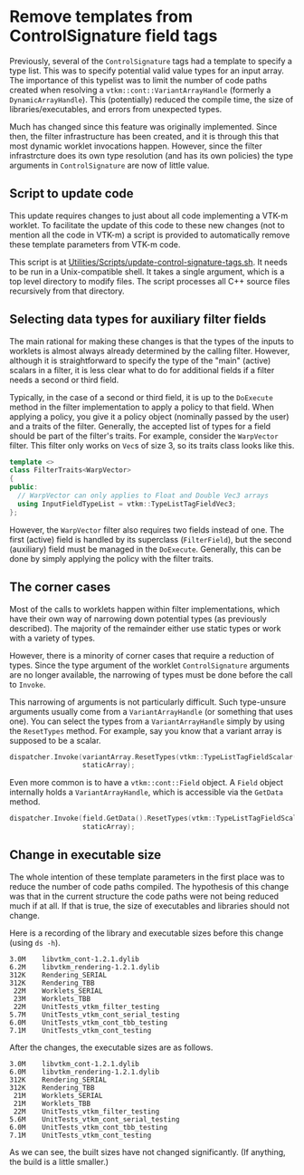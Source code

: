 # Remove templates from ControlSignature field tags

Previously, several of the `ControlSignature` tags had a template to
specify a type list. This was to specify potential valid value types for an
input array. The importance of this typelist was to limit the number of
code paths created when resolving a `vtkm::cont::VariantArrayHandle`
(formerly a `DynamicArrayHandle`). This (potentially) reduced the compile
time, the size of libraries/executables, and errors from unexpected types.

Much has changed since this feature was originally implemented. Since then,
the filter infrastructure has been created, and it is through this that
most dynamic worklet invocations happen. However, since the filter
infrastrcture does its own type resolution (and has its own policies) the
type arguments in `ControlSignature` are now of little value.

## Script to update code

This update requires changes to just about all code implementing a VTK-m
worklet. To facilitate the update of this code to these new changes (not to
mention all the code in VTK-m) a script is provided to automatically remove
these template parameters from VTK-m code.

This script is at
[Utilities/Scripts/update-control-signature-tags.sh](../../Utilities/Scripts/update-control-signature-tags.sh).
It needs to be run in a Unix-compatible shell. It takes a single argument,
which is a top level directory to modify files. The script processes all C++
source files recursively from that directory.

## Selecting data types for auxiliary filter fields

The main rational for making these changes is that the types of the inputs
to worklets is almost always already determined by the calling filter.
However, although it is straightforward to specify the type of the "main"
(active) scalars in a filter, it is less clear what to do for additional
fields if a filter needs a second or third field.

Typically, in the case of a second or third field, it is up to the
`DoExecute` method in the filter implementation to apply a policy to that
field. When applying a policy, you give it a policy object (nominally
passed by the user) and a traits of the filter. Generally, the accepted
list of types for a field should be part of the filter's traits. For
example, consider the `WarpVector` filter. This filter only works on
`Vec`s of size 3, so its traits class looks like this.

``` cpp
template <>
class FilterTraits<WarpVector>
{
public:
  // WarpVector can only applies to Float and Double Vec3 arrays
  using InputFieldTypeList = vtkm::TypeListTagFieldVec3;
};
```

However, the `WarpVector` filter also requires two fields instead of one.
The first (active) field is handled by its superclass (`FilterField`), but
the second (auxiliary) field must be managed in the `DoExecute`. Generally,
this can be done by simply applying the policy with the filter traits.

## The corner cases

Most of the calls to worklets happen within filter implementations, which
have their own way of narrowing down potential types (as previously
described). The majority of the remainder either use static types or work
with a variety of types.

However, there is a minority of corner cases that require a reduction of
types. Since the type argument of the worklet `ControlSignature` arguments
are no longer available, the narrowing of types must be done before the
call to `Invoke`.

This narrowing of arguments is not particularly difficult. Such type-unsure
arguments usually come from a `VariantArrayHandle` (or something that uses
one). You can select the types from a `VariantArrayHandle` simply by using
the `ResetTypes` method. For example, say you know that a variant array is
supposed to be a scalar.

``` cpp
dispatcher.Invoke(variantArray.ResetTypes(vtkm::TypeListTagFieldScalar()),
                  staticArray);
```

Even more common is to have a `vtkm::cont::Field` object. A `Field` object
internally holds a `VariantArrayHandle`, which is accessible via the
`GetData` method.

``` cpp
dispatcher.Invoke(field.GetData().ResetTypes(vtkm::TypeListTagFieldScalar()),
                  staticArray);
```

## Change in executable size

The whole intention of these template parameters in the first place was to
reduce the number of code paths compiled. The hypothesis of this change was
that in the current structure the code paths were not being reduced much
if at all. If that is true, the size of executables and libraries should
not change.

Here is a recording of the library and executable sizes before this change
(using `ds -h`).

```
3.0M    libvtkm_cont-1.2.1.dylib
6.2M    libvtkm_rendering-1.2.1.dylib
312K    Rendering_SERIAL
312K    Rendering_TBB
 22M    Worklets_SERIAL
 23M    Worklets_TBB
 22M    UnitTests_vtkm_filter_testing
5.7M    UnitTests_vtkm_cont_serial_testing
6.0M    UnitTests_vtkm_cont_tbb_testing
7.1M    UnitTests_vtkm_cont_testing
```

After the changes, the executable sizes are as follows.

```
3.0M    libvtkm_cont-1.2.1.dylib
6.0M    libvtkm_rendering-1.2.1.dylib
312K    Rendering_SERIAL
312K    Rendering_TBB
 21M    Worklets_SERIAL
 21M    Worklets_TBB
 22M    UnitTests_vtkm_filter_testing
5.6M    UnitTests_vtkm_cont_serial_testing
6.0M    UnitTests_vtkm_cont_tbb_testing
7.1M    UnitTests_vtkm_cont_testing
```

As we can see, the built sizes have not changed significantly. (If
anything, the build is a little smaller.)
